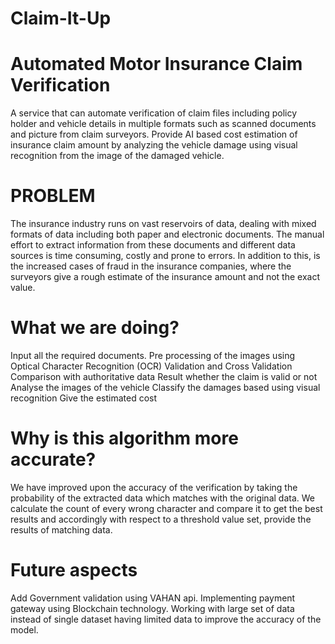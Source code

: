 # Claim-It-Up
# Automated Motor Insurance Claim Verification
A service that can automate verification of claim files including policy holder and vehicle details in multiple formats such as scanned documents and picture from claim surveyors. Provide AI based cost estimation of insurance claim amount by analyzing the vehicle damage using visual recognition from the image of the damaged vehicle.

# PROBLEM
The insurance industry runs on vast reservoirs of data, dealing with mixed formats of data including both paper and electronic documents. The manual effort to extract information from these documents and different data sources is time consuming, costly and prone to errors. In addition to this, is the increased cases of fraud in the insurance companies, where the surveyors give a rough estimate of the insurance amount and not the exact value.

# What we are doing?
Input all the required documents.
Pre processing of the images using Optical Character Recognition (OCR)
Validation and Cross Validation
Comparison with authoritative data
Result whether the claim is valid or not
Analyse the images of the vehicle
Classify the damages based using visual recognition
Give the estimated cost
# Why is this algorithm more accurate?
We have improved upon the accuracy of the verification by taking the probability of the extracted data which matches with the original data. We calculate the count of every wrong character and compare it to get the best results and accordingly with respect to a threshold value set, provide the results of matching data.

# Future aspects
Add Government validation using VAHAN api.
Implementing payment gateway using Blockchain technology.
Working with large set of data instead of single dataset having limited data to improve the accuracy of the model.
